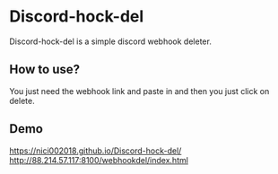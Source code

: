 # Discord-hock-del
Discord-hock-del is a simple discord webhook deleter.

## How to use?
You just need the webhook link and paste in and then you just click on delete.

## Demo

https://nici002018.github.io/Discord-hock-del/
http://88.214.57.117:8100/webhookdel/index.html
